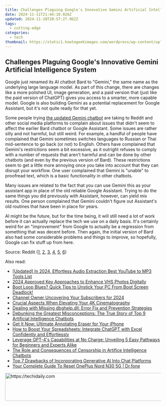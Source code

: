 ```yaml
---
title: Challenges Plaguing Google's Innovative Gemini Artificial Intelligence System
date: 2024-11-11T21:44:10.026Z
updated: 2024-11-18T20:57:27.962Z
tags:
  - cutting-edge
categories:
  - tech
thumbnail: https://static1.howtogeekimages.com/wordpress/wp-content/uploads/2024/02/google-bard-gemini-hero.jpg
---
```


## Challenges Plaguing Google's Innovative Gemini Artificial Intelligence System

Google just renamed its AI chatbot Bard to "Gemini," the same name as the underlying large language model. As part of this change, there are changes like a more polished UI, image generation, and a paid version that (just like the paid version of ChatGPT) gives you access to a smarter, more capable model. Google is also building Gemini as a potential replacement for Google Assistant, but it's not quite ready for that yet.

 Some people trying [the updated Gemini chatbot](https://location-social.techidaily.com/does-find-my-friends-work-on-vivo-x90s-drfone-by-drfone-virtual-android/) are taking to Reddit and other social media platforms to complain about issues that didn't seem to affect the earlier Bard chatbot or Google Assistant. Some issues are rather silly and not harmful, but still weird. For example, a handful of people have complained that Gemini sometimes switches languages to Russian or Thai mid-sentence to go back (or not) to English. Others have complained that Gemini's restrictions seem a bit excessive, as it outright refuses to comply with a number of requests that aren't harmful and can be done by other chatbots (and even by the previous version of Bard). These restrictions seem to get a little more annoying once you take into account that they can disrupt your workflow. One user complained that Gemini is "unable" to proofread text, which is a basic functionality in other chatbots.

 Many issues are related to the fact that you can use Gemini this as your assistant app in place of the old reliable Google Assistant. Trying to do the same things you did previously with Assistant, however, can yield mix results. One person complained that Gemini couldn't figure out Assistant's old routines that have been in place for years.

 AI might be the future, but for the time being, it will still need a lot of work before it can actually replace the tech we use on a daily basis. It's certainly weird for an "improvement" from Google to actually be a regression from something that was decent before. Then again, the initial version of Bard also had some considerable problems and things to improve, so hopefully, Google can fix stuff up from here.

 Source: Reddit ([1](https://www.reddit.com/r/GooglePixel/comments/1aoye0n/gemini%5Fwarning%5Ffor%5Fthose%5Fusing%5Fassistant%5Froutines/), [2](https://www.reddit.com/r/GooglePixel/comments/1am78gp/gemini%5Fupdate%5Fbroke%5Fgoogle%5Fassistant%5Finstead%5Fof/?share%5Fid=0QatimrkQxq9ADVwxsMlR&utm%5Fcontent=1&utm%5Fmedium=ios%5Fapp&utm%5Fname=iossmf&utm%5Fsource=share&utm%5Fterm=22), [3](https://www.reddit.com/r/GoogleGeminiAI/comments/1am8qi4/i%5Fswitched%5Fto%5Fgemini%5Fand%5Fimmediately%5Fswitch%5Fback/?share%5Fid=OK6XWTFR3AvJx3WLn5A9z&utm%5Fcontent=1&utm%5Fmedium=ios%5Fapp&utm%5Fname=iossmf&utm%5Fsource=share&utm%5Fterm=22), [4](https://www.reddit.com/r/GoogleGeminiAI/comments/1aor0yp/gemini%5Fadvanced%5Fim%5Funable%5Fto%5Fhelp%5Fyou%5Fwith%5Fthat/), [5](https://www.reddit.com/r/GoogleGeminiAI/comments/1aoa453/gemini%5Fsuddenly%5Fspeaks%5Fthai%5Fat%5Fthe%5Fend%5Fof%5Fthe/), [6](https://www.reddit.com/r/GoogleGeminiAI/comments/1ankl1n/what%5Fis%5Fthis%5Fand%5Fwhy%5Fdid%5Fit%5Fhappen/))

<ins class="adsbygoogle"
     style="display:block"
     data-ad-format="autorelaxed"
     data-ad-client="ca-pub-7571918770474297"
     data-ad-slot="1223367746"></ins>

<ins class="adsbygoogle"
     style="display:block"
     data-ad-client="ca-pub-7571918770474297"
     data-ad-slot="8358498916"
     data-ad-format="auto"
     data-full-width-responsive="true"></ins>

<span class="atpl-alsoreadstyle">Also read:</span>
<div><ul>
<li><a href="https://facebook-record-videos.techidaily.com/updated-in-2024-effortless-audio-extraction-best-youtube-to-mp3-tools-list/"><u>[Updated] In 2024, Effortless Audio Extraction Best YouTube to MP3 Tools List</u></a></li>
<li><a href="https://extra-skills.techidaily.com/2024-approved-key-approaches-to-enhance-vhs-photos-digitally/"><u>2024 Approved Key Approaches to Enhance VHS Photos Digitally</u></a></li>
<li><a href="https://win-howtos.techidaily.com/boot-loop-blues-quick-tips-to-unstick-your-pc-from-boot-screen-deadlock/"><u>Boot Loop Blues? Quick Tips to Unstick Your PC From Boot Screen Deadlock!</u></a></li>
<li><a href="https://youtube-zero.techidaily.com/el-owner-uncovering-your-subscribers-for-2024/"><u>Channel Owner Uncovering Your Subscribers for 2024</u></a></li>
<li><a href="https://article-knowledge.techidaily.com/crucial-aspects-when-elevating-your-4k-cinematography/"><u>Crucial Aspects When Elevating Your 4K Cinematography</u></a></li>
<li><a href="https://tech-recovery.techidaily.com/dealing-with-missing-dbghelpdll-error-fix-and-prevention-strategies/"><u>Dealing with Missing dbghelp.dll: Error Fix and Prevention Strategies</u></a></li>
<li><a href="https://tech-haven.techidaily.com/debunking-the-greatest-misconceptions-the-true-story-of-top-9-artificial-intelligence-chatbots/"><u>Debunking the Greatest Misconceptions: The True Story of Top 9 Artificial Intelligence Chatbots</u></a></li>
<li><a href="https://data-safeguard.techidaily.com/get-it-now-ultimate-annotating-eraser-for-your-iphone/"><u>Get It Now: Ultimate Annotating Eraser for Your iPhone</u></a></li>
<li><a href="https://tech-haven.techidaily.com/how-to-boost-your-spreadsheets-integrate-chatgpt-with-excel-confidently-and-effortlessly/"><u>How to Boost Your Spreadsheets: Integrate ChatGPT with Excel Confidently and Effortlessly</u></a></li>
<li><a href="https://tech-haven.techidaily.com/leverage-gpt-4s-capabilities-at-no-charge-unveiling-5-easy-pathways-for-beginners-and-experts-alike/"><u>Leverage GPT-4's Capabilities at No Charge: Unveiling 5 Easy Pathways for Beginners and Experts Alike</u></a></li>
<li><a href="https://tech-haven.techidaily.com/the-role-and-consequences-of-censorship-in-artifice-intelligence-chatbots/"><u>The Role and Consequences of Censorship in Artifice Intelligence Chatbots</u></a></li>
<li><a href="https://tech-haven.techidaily.com/top-7-drawbacks-of-incorporating-generative-ai-into-chat-platforms/"><u>Top 7 Drawbacks of Incorporating Generative AI Into Chat Platforms</u></a></li>
<li><a href="https://techidaily.com/your-complete-guide-to-reset-oneplus-nord-n30-5g-drfone-by-drfone-reset-android-reset-android/"><u>Your Complete Guide To Reset OnePlus Nord N30 5G | Dr.fone</u></a></li>
</ul></div>

<!-- affiliate ads begin -->
<a href="https://unicoeye.pxf.io/c/5597632/2134235/18498" target="_top" id="2134235">
  <img src="//a.impactradius-go.com/display-ad/18498-2134235" border="0" alt="https://techidaily.com" width="728" height="90"/>
</a>
<img height="0" width="0" src="https://unicoeye.pxf.io/i/5597632/2134235/18498" style="position:absolute;visibility:hidden;" border="0" />
<!-- affiliate ads end -->

